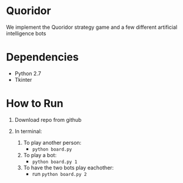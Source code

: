# Quoridor
We implement the Quoridor strategy game and a few different artificial intelligence bots

# Dependencies
- Python 2.7
- Tkinter

# How to Run
1. Download repo from github

2. In terminal:
	1. To play another person:
		* `python board.py` 
	2. To play a bot: 
		* `python board.py 1`
	3. To have the two bots play eachother:
		* run `python board.py 2`

